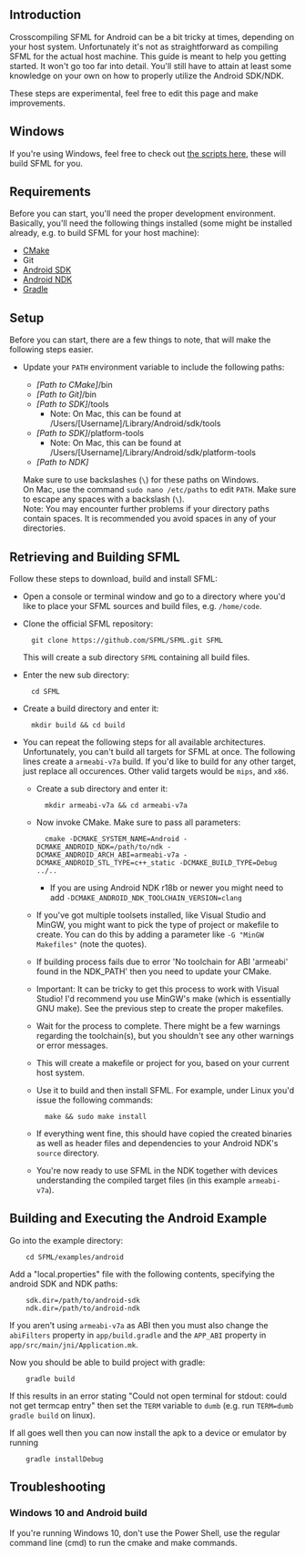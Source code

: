 ## Introduction
Crosscompiling SFML for Android can be a bit tricky at times, depending on your host system. Unfortunately it's not as straightforward as compiling SFML for the actual host machine. This guide is meant to help you getting started. It won't go too far into detail. You'll still have to attain at least some knowledge on your own on how to properly utilize the Android SDK/NDK.

These steps are experimental, feel free to edit this page and make improvements.

## Windows
If you're using Windows, feel free to check out [the scripts here](https://github.com/acsbendi/Build-SFML-For-Android-On-Windows), these will build SFML for you.

## Requirements
Before you can start, you'll need the proper development environment. Basically, you'll need the following things installed (some might be installed already, e.g. to build SFML for your host machine):

* [CMake](https://cmake.org/download/)
* Git
* [Android SDK](https://developer.android.com/studio/index.html#downloads)
* [Android NDK](https://developer.android.com/ndk/downloads/index.html)
* [Gradle](https://gradle.org)

## Setup
Before you can start, there are a few things to note, that will make the following steps easier.
* Update your `PATH` environment variable to include the following paths:
  * *[Path to CMake]*/bin
  * *[Path to Git]*/bin
  * *[Path to SDK]*/tools
    * Note: On Mac, this can be found at /Users/[Username]/Library/Android/sdk/tools
  * *[Path to SDK]*/platform-tools
    * Note: On Mac, this can be found at /Users/[Username]/Library/Android/sdk/platform-tools
  * *[Path to NDK]*

  Make sure to use backslashes (`\`) for these paths on Windows.  
  On Mac, use the command `sudo nano /etc/paths` to edit `PATH`. Make sure to escape any spaces with a backslash (`\`).  
  Note: You may encounter further problems if your directory paths contain spaces. It is recommended you avoid spaces in any of your directories.  

## Retrieving and Building SFML
Follow these steps to download, build and install SFML:
* Open a console or terminal window and go to a directory where you'd like to place your SFML sources and build files, e.g. `/home/code`.
* Clone the official SFML repository:

        git clone https://github.com/SFML/SFML.git SFML

  This will create a sub directory `SFML` containing all build files.
* Enter the new sub directory:

        cd SFML

* Create a build directory and enter it:

        mkdir build && cd build

* You can repeat the following steps for all available architectures. Unfortunately, you can't build all targets for SFML at once. The following lines create a `armeabi-v7a` build. If you'd like to build for any other target, just replace all occurences. Other valid targets would be `mips`, and `x86`.
  * Create a sub directory and enter it:

          mkdir armeabi-v7a && cd armeabi-v7a

  * Now invoke CMake. Make sure to pass all parameters:

          cmake -DCMAKE_SYSTEM_NAME=Android -DCMAKE_ANDROID_NDK=/path/to/ndk -DCMAKE_ANDROID_ARCH_ABI=armeabi-v7a -DCMAKE_ANDROID_STL_TYPE=c++_static -DCMAKE_BUILD_TYPE=Debug ../..

    * If you are using Android NDK r18b or newer you might need to add `-DCMAKE_ANDROID_NDK_TOOLCHAIN_VERSION=clang`
  * If you've got multiple toolsets installed, like Visual Studio and MinGW, you might want to pick the type of project or makefile to create. You can do this by adding a parameter like `-G "MinGW Makefiles"` (note the quotes).
  * If building process fails due to error 'No toolchain for ABI 'armeabi' found in the NDK_PATH' then you need to update your CMake.
  * Important: It can be tricky to get this process to work with Visual Studio! I'd recommend you use MinGW's make (which is essentially GNU make). See the previous step to create the proper makefiles.
  * Wait for the process to complete. There might be a few warnings regarding the toolchain(s), but you shouldn't see any other warnings or error messages.
  * This will create a makefile or project for you, based on your current host system.
  * Use it to build and then install SFML. For example, under Linux you'd issue the following commands:

          make && sudo make install

  * If everything went fine, this should have copied the created binaries as well as header files and dependencies to your Android NDK's `source` directory.
  * You're now ready to use SFML in the NDK together with devices understanding the compiled target files (in this example `armeabi-v7a`).

## Building and Executing the Android Example
Go into the example directory:

        cd SFML/examples/android

Add a "local.properties" file with the following contents, specifying the android SDK and NDK paths:

        sdk.dir=/path/to/android-sdk
        ndk.dir=/path/to/android-ndk

If you aren't using `armeabi-v7a` as ABI then you must also change the `abiFilters` property in `app/build.gradle` and the `APP_ABI` property in `app/src/main/jni/Application.mk`.

Now you should be able to build project with gradle:

        gradle build

If this results in an error stating "Could not open terminal for stdout: could not get termcap entry" then set the `TERM` variable to `dumb` (e.g. run `TERM=dumb gradle build` on linux).

If all goes well then you can now install the apk to a device or emulator by running

        gradle installDebug

## Troubleshooting

### Windows 10 and Android build

If you're running Windows 10, don't use the Power Shell, use the regular command line (cmd) to run the cmake and make commands.